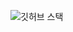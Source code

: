 
![깃허브 스택](https://github-readme-stats.vercel.app/api?username=MinwooRowan&include_orgs=true&show_icons=true&theme=tokyonight)
